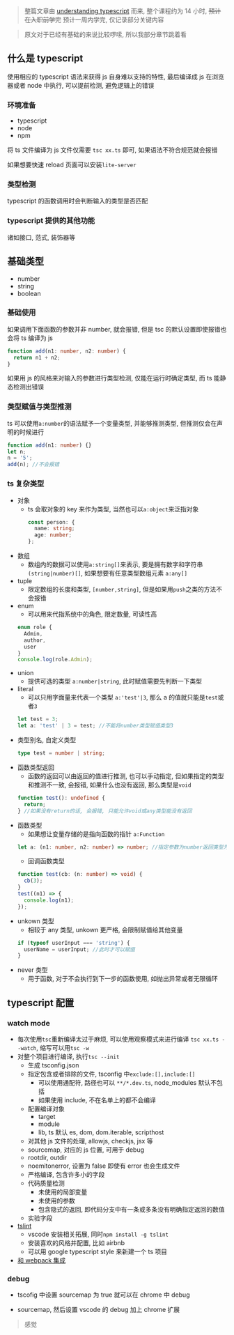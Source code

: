 > 整篇文章由 [understanding typescript](https://www.udemy.com/course/understanding-typescript/) 而来, 整个课程约为 14 小时, <del>预计在入职前学完</del> 预计一周内学完, 仅记录部分关键内容

> 原文对于已经有基础的来说比较啰嗦, 所以我部分章节跳着看

## 什么是 typescript

使用相应的 typescript 语法来获得 js 自身难以支持的特性, 最后编译成 js 在浏览器或者 node 中执行, 可以提前检测, 避免逻辑上的错误

### 环境准备

- typescript
- node
- npm

将 ts 文件编译为 js 文件仅需要 `tsc xx.ts` 即可, 如果语法不符合规范就会报错

如果想要快速 reload 页面可以安装`lite-server`

### 类型检测

typescript 的函数调用时会判断输入的类型是否匹配

### typescript 提供的其他功能

诸如接口, 范式, 装饰器等

## 基础类型

- number
- string
- boolean

### 基础使用

如果调用下面函数的参数并非 number, 就会报错, 但是 tsc 的默认设置即使报错也会将 ts 编译为 js

```typescript
function add(n1: number, n2: number) {
  return n1 + n2;
}
```

如果用 js 的风格来对输入的参数进行类型检测, 仅能在运行时确定类型, 而 ts 能静态检测出错误

### 类型赋值与类型推测

ts 可以使用`a:number`的语法赋予一个变量类型, 并能够推测类型, 但推测仅会在声明的时候进行

```typescript
function add(n1: number) {}
let n;
n = '5';
add(n); //不会报错
```

### ts 复杂类型

- 对象
  - ts 会取对象的 key 来作为类型, 当然也可以`a:object`来泛指对象
    ```typescript
    const person: {
      name: string;
      age: number;
    };
    ```
- 数组
  - 数组内的数据可以使用`a:string[]`来表示, 要是拥有数字和字符串`(string|number)[]`, 如果想要有任意类型数组元素 `a:any[]`
- tuple
  - 限定数组的长度和类型, `[number,string]`, 但是如果用`push`之类的方法不会报错
- enum
  - 可以用来代指系统中的角色, 限定数量, 可读性高
  ```typescript
  enum role {
    Admin,
    author,
    user
  }
  console.log(role.Admin);
  ```
- union
  - 提供可选的类型 `a:number|string`, 此时赋值需要先判断一下类型
- literal
  - 可以只用字面量来代表一个类型 `a:'test'|3`, 那么 a 的值就只能是`test`或者`3`
  ```typescript
  let test = 3;
  let a: 'test' | 3 = test; //不能将number类型赋值类型3
  ```
- 类型别名, 自定义类型
  ```typescript
  type test = number | string;
  ```
- 函数类型返回
  - 函数的返回可以由返回的值进行推测, 也可以手动指定, 但如果指定的类型和推测不一致, 会报错, 如果什么也没有返回, 那么类型是`void`
  ```typescript
  function test(): undefined {
    return;
  } //如果没有return的话, 会报错, 只能允许void或any类型能没有返回
  ```
- 函数类型
  - 如果想让变量存储的是指向函数的指针 `a:Function`
  ```typescript
  let a: (n1: number, n2: number) => number; //指定参数为number返回类型为number的函数类型
  ```
  - 回调函数类型
  ```typescript
  function test(cb: (n: number) => void) {
    cb(3);
  }
  test((n1) => {
    console.log(n1);
  });
  ```
- unkown 类型
  - 相较于 any 类型, unkown 更严格, 会限制赋值给其他变量
  ```typescript
  if (typeof userInput === 'string') {
    userName = userInput; //此时才可以赋值
  }
  ```
- never 类型
  - 用于函数, 对于不会执行到下一步的函数使用, 如抛出异常或者无限循环

## typescript 配置

### watch mode

- 每次使用`tsc`重新编译太过于麻烦, 可以使用观察模式来进行编译 `tsc xx.ts --watch`, 缩写可以用`tsc -w`
- 对整个项目进行编译, 执行`tsc --init`
  - 生成 tsconfig.json
  - 指定包含或者排除的文件, tsconfig 中`exclude:[],include:[]`
    - 可以使用通配符, 路径也可以 `**/*.dev.ts`, node_modules 默认不包括
    - 如果使用 include, 不在名单上的都不会编译
  - 配置编译对象
    - target
    - module
    - lib, ts 默认 es, dom, dom.iterable, scripthost
  - 对其他 js 文件的处理, allowjs, checkjs, jsx 等
  - sourcemap, 对应的 js 位置, 可用于 debug
  - rootdir, outdir
  - noemitonerror, 设置为 false 即使有 error 也会生成文件
  - 严格编译, 包含许多小的字段
  - 代码质量检测
    - 未使用的局部变量
    - 未使用的参数
    - 包含隐式的返回, 即代码分支中有一条或多条没有明确指定返回的数值
  - 实验字段
- [tslint](https://alligator.io/typescript/new-project/)
  - vscode 安装相关拓展, 同时`npm install -g tslint`
  - 安装喜欢的风格并配置, 比如 airbnb
  - 可以用 google typescript style 来新建一个 ts 项目
- [和 webpack 集成](http://webpack.docschina.org/guides/typescript/)

### debug

- tscofig 中设置 sourcemap 为 true 就可以在 chrome 中 debug

- sourcemap, 然后设置 vscode 的 debug 加上 chrome 扩展

> 感觉
